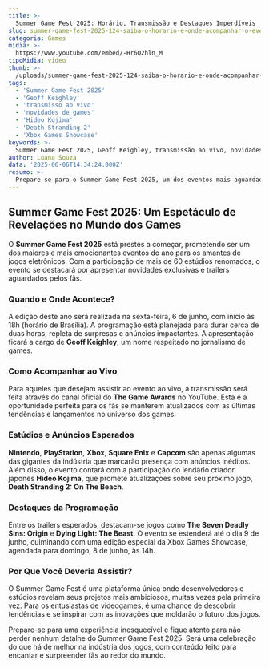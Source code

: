 ```yaml
---
title: >-
  Summer Game Fest 2025: Horário, Transmissão e Destaques Imperdíveis
slug: summer-game-fest-2025-124-saiba-o-horario-e-onde-acompanhar-o-evento-ao-vivo
categoria: Games
midia: >-
  https://www.youtube.com/embed/-Hr6Q2hln_M
tipoMidia: video
thumb: >-
  /uploads/summer-game-fest-2025-124-saiba-o-horario-e-onde-acompanhar-o-evento-ao-vivo-preview.jpg
tags:
  - 'Summer Game Fest 2025'
  - 'Geoff Keighley'
  - 'transmisso ao vivo'
  - 'novidades de games'
  - 'Hideo Kojima'
  - 'Death Stranding 2'
  - 'Xbox Games Showcase'
keywords: >-
  Summer Game Fest 2025, Geoff Keighley, transmissão ao vivo, novidades de games, Hideo Kojima, Death Stranding 2, Xbox Games Showcase
author: Luana Souza
data: '2025-06-06T14:34:24.000Z'
resumo: >-
  Prepare-se para o Summer Game Fest 2025, um dos eventos mais aguardados do universo dos games, trazendo novidades de mais de 60 estúdios. Descubra como e onde assistir às revelações ao vivo e o que esperar dessa edição.
---
```


## Summer Game Fest 2025: Um Espetáculo de Revelações no Mundo dos Games

O **Summer Game Fest 2025** está prestes a começar, prometendo ser um dos maiores e mais emocionantes eventos do ano para os amantes de jogos eletrônicos. Com a participação de mais de 60 estúdios renomados, o evento se destacará por apresentar novidades exclusivas e trailers aguardados pelos fãs.

### Quando e Onde Acontece?

A edição deste ano será realizada na sexta-feira, 6 de junho, com início às 18h (horário de Brasília). A programação está planejada para durar cerca de duas horas, repleta de surpresas e anúncios impactantes. A apresentação ficará a cargo de **Geoff Keighley**, um nome respeitado no jornalismo de games.

### Como Acompanhar ao Vivo

Para aqueles que desejam assistir ao evento ao vivo, a transmissão será feita através do canal oficial do **The Game Awards** no YouTube. Esta é a oportunidade perfeita para os fãs se manterem atualizados com as últimas tendências e lançamentos no universo dos games.

### Estúdios e Anúncios Esperados

**Nintendo**, **PlayStation**, **Xbox**, **Square Enix** e **Capcom** são apenas algumas das gigantes da indústria que marcarão presença com anúncios inéditos. Além disso, o evento contará com a participação do lendário criador japonês **Hideo Kojima**, que promete atualizações sobre seu próximo jogo, **Death Stranding 2: On The Beach**.

### Destaques da Programação

Entre os trailers esperados, destacam-se jogos como **The Seven Deadly Sins: Origin** e **Dying Light: The Beast**. O evento se estenderá até o dia 9 de junho, culminando com uma edição especial da Xbox Games Showcase, agendada para domingo, 8 de junho, às 14h.

### Por Que Você Deveria Assistir?

O Summer Game Fest é uma plataforma única onde desenvolvedores e estúdios revelam seus projetos mais ambiciosos, muitas vezes pela primeira vez. Para os entusiastas de videogames, é uma chance de descobrir tendências e se inspirar com as inovações que moldarão o futuro dos jogos.

Prepare-se para uma experiência inesquecível e fique atento para não perder nenhum detalhe do Summer Game Fest 2025. Será uma celebração do que há de melhor na indústria dos jogos, com conteúdo feito para encantar e surpreender fãs ao redor do mundo.